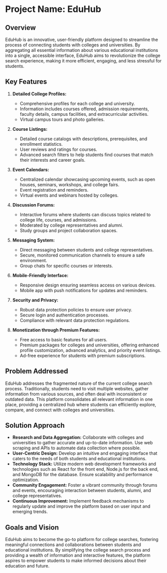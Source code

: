 # **Project Name: EduHub**

## **Overview**
EduHub is an innovative, user-friendly platform designed to streamline the process of connecting students with colleges and universities. By aggregating all essential information about various educational institutions into a single, accessible interface, EduHub aims to revolutionize the college search experience, making it more efficient, engaging, and less stressful for students.

## **Key Features**

1. **Detailed College Profiles:**
   - Comprehensive profiles for each college and university.
   - Information includes courses offered, admission requirements, faculty details, campus facilities, and extracurricular activities.
   - Virtual campus tours and photo galleries.

2. **Course Listings:**
   - Detailed course catalogs with descriptions, prerequisites, and enrollment statistics.
   - User reviews and ratings for courses.
   - Advanced search filters to help students find courses that match their interests and career goals.

3. **Event Calendars:**
   - Centralized calendar showcasing upcoming events, such as open houses, seminars, workshops, and college fairs.
   - Event registration and reminders.
   - Virtual events and webinars hosted by colleges.

4. **Discussion Forums:**
   - Interactive forums where students can discuss topics related to college life, courses, and admissions.
   - Moderated by college representatives and alumni.
   - Study groups and project collaboration spaces.

5. **Messaging System:**
   - Direct messaging between students and college representatives.
   - Secure, monitored communication channels to ensure a safe environment.
   - Group chats for specific courses or interests.

6. **Mobile-Friendly Interface:**
   - Responsive design ensuring seamless access on various devices.
   - Mobile app with push notifications for updates and reminders.

7. **Security and Privacy:**
   - Robust data protection policies to ensure user privacy.
   - Secure login and authentication processes.
   - Compliance with relevant data protection regulations.

8. **Monetization through Premium Features:**
   - Free access to basic features for all users.
   - Premium packages for colleges and universities, offering enhanced profile customization, advanced analytics, and priority event listings.
   - Ad-free experience for students with premium subscriptions.

## **Problem Addressed**
EduHub addresses the fragmented nature of the current college search process. Traditionally, students need to visit multiple websites, gather information from various sources, and often deal with inconsistent or outdated data. This platform consolidates all relevant information in one place, providing a centralized hub where students can efficiently explore, compare, and connect with colleges and universities.

## **Solution Approach**
- **Research and Data Aggregation:** Collaborate with colleges and universities to gather accurate and up-to-date information. Use web scraping and APIs to automate data collection where possible.
- **User-Centric Design:** Develop an intuitive and engaging interface that caters to the needs of both students and educational institutions.
- **Technology Stack:** Utilize modern web development frameworks and technologies such as React for the front end, Node.js for the back end, and MongoDB for the database. Ensure scalability and performance optimization.
- **Community Engagement:** Foster a vibrant community through forums and events, encouraging interaction between students, alumni, and college representatives.
- **Continuous Improvement:** Implement feedback mechanisms to regularly update and improve the platform based on user input and emerging trends.

## **Goals and Vision**
EduHub aims to become the go-to platform for college searches, fostering meaningful connections and collaborations between students and educational institutions. By simplifying the college search process and providing a wealth of information and interactive features, the platform aspires to empower students to make informed decisions about their education and future.
